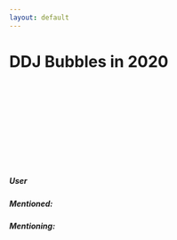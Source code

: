 ```yaml
---
layout: default
---
```


<h1>DDJ Bubbles in 2020</h1>
<svg id='viz'></svg>
<div id="legend" class="hidden">
	<h5>User</h5>
	<p id="username"></p>
	<h5>Mentioned:</h5>
	<p id="in_ment"></p>
	<h5>Mentioning:</h5>
	<p id="out_ment"></p>
</div>



